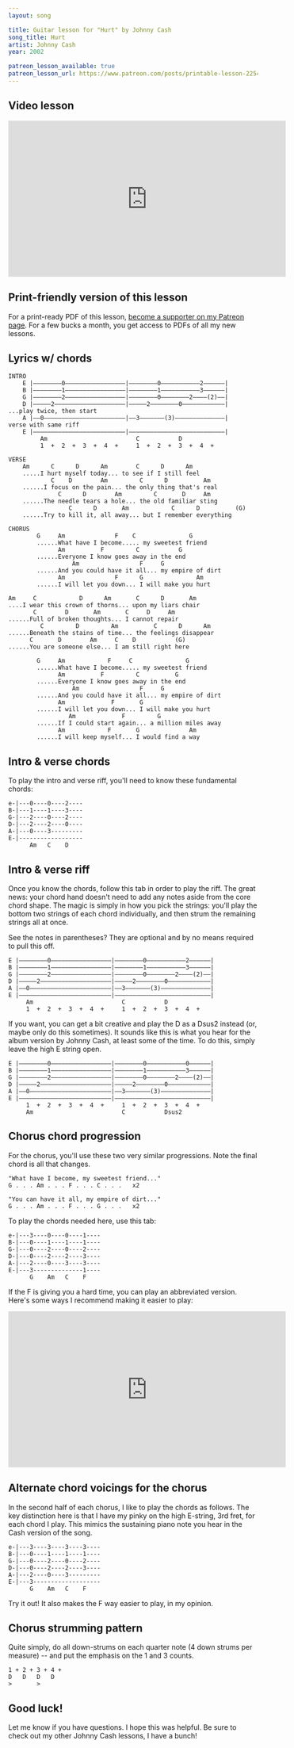 ```yaml
---
layout: song

title: Guitar lesson for "Hurt" by Johnny Cash
song_title: Hurt
artist: Johnny Cash
year: 2002

patreon_lesson_available: true
patreon_lesson_url: https://www.patreon.com/posts/printable-lesson-22543461
---
```


## Video lesson

<iframe width="560" height="315" src="https://www.youtube.com/embed/xN5XOUQJn1E?showinfo=0" frameborder="0" allowfullscreen></iframe>

## Print-friendly version of this lesson

For a print-ready PDF of this lesson, [become a supporter on my Patreon page](https://www.patreon.com/posts/printable-lesson-22543461). For a few bucks a month, you get access to PDFs of all my new lessons.

## Lyrics w/ chords

    INTRO
        E |––––––––0–––––––––––––––––|––––––––0–––––––––––2––––––|
        B |––––––––1–––––––––––––––––|––––––––1–––––––––––3––––––|
        G |––––––––2–––––––––––––––––|––––––––0––––––––2––––(2)––|
        D |–––––2––––––––––––––––––––|–––––2––––––––0––––––––––––|  ...play twice, then start
        A |––0–––––––––––––––––––––––|––3–––––––(3)––––––––––––––|     verse with same riff
        E |––––––––––––––––––––––––––|–––––––––––––––––––––––––––|
             Am                         C           D
             1  +  2  +  3  +  4  +     1  +  2  +  3  +  4  +   

    VERSE
        Am      C      D      Am        C      D      Am  
        .....I hurt myself today... to see if I still feel
                C    D        Am         C      D          Am
        ......I focus on the pain... the only thing that's real
                  C      D        Am         C       D     Am
        ......The needle tears a hole... the old familiar sting
                     C      D       Am            C      D          (G)
        ......Try to kill it, all away... but I remember everything

    CHORUS
            G     Am              F    C               G
            ......What have I become..... my sweetest friend
                  Am          F         C           G
            ......Everyone I know goes away in the end   
                      Am                 F     G
            ......And you could have it all... my empire of dirt
                  Am              F      G               Am
            ......I will let you down... I will make you hurt

    Am     C            D      Am       C      D       Am
    ....I wear this crown of thorns... upon my liars chair
           C        D       Am       C     D     Am
    ......Full of broken thoughts... I cannot repair
             C         D         Am          C      D      Am
    ......Beneath the stains of time... the feelings disappear
          C       D        Am     C    D           (G)   
    ......You are someone else... I am still right here

            G     Am            F     C               G
            ......What have I become..... my sweetest friend
                  Am          F         C          G
            ......Everyone I know goes away in the end
                      Am                 F     G
            ......And you could have it all... my empire of dirt
                  Am             F       G               
            ......I will let you down... I will make you hurt
                     Am             F         G  
            ......If I could start again... a million miles away
                  Am            F       G              Am
            ......I will keep myself... I would find a way

## Intro & verse chords

To play the intro and verse riff, you'll need to know these fundamental chords:

    e-|---0----0----2----
    B-|---1----1----3----
    G-|---2----0----2----
    D-|---2----2----0----
    A-|---0----3---------
    E-|------------------
          Am   C    D

## Intro & verse riff

Once you know the chords, follow this tab in order to play the riff. The great news: your chord hand doesn't need to add any notes aside from the core chord shape. The magic is simply in how you pick the strings: you'll play the bottom two strings of each chord individually, and then strum the remaining strings all at once.

See the notes in parentheses? They are optional and by no means required to pull this off.

    E |––––––––0–––––––––––––––––|––––––––0–––––––––––2––––––|
    B |––––––––1–––––––––––––––––|––––––––1–––––––––––3––––––|
    G |––––––––2–––––––––––––––––|––––––––0––––––––2––––(2)––|
    D |–––––2––––––––––––––––––––|–––––2––––––––0––––––––––––|
    A |––0–––––––––––––––––––––––|––3–––––––(3)––––––––––––––|
    E |––––––––––––––––––––––––––|–––––––––––––––––––––––––––|
         Am                         C           D
         1  +  2  +  3  +  4  +     1  +  2  +  3  +  4  +   

If you want, you can get a bit creative and play the D as a Dsus2 instead (or, maybe only do this sometimes). It sounds like this is what you hear for the album version by Johnny Cash, at least some of the time. To do this, simply leave the high E string open.

    E |––––––––0–––––––––––––––––|––––––––0–––––––––––0––––––|
    B |––––––––1–––––––––––––––––|––––––––1–––––––––––3––––––|
    G |––––––––2–––––––––––––––––|––––––––0––––––––2––––(2)––|
    D |–––––2––––––––––––––––––––|–––––2––––––––0––––––––––––|
    A |––0–––––––––––––––––––––––|––3–––––––(3)––––––––––––––|
    E |––––––––––––––––––––––––––|–––––––––––––––––––––––––––|
         1  +  2  +  3  +  4  +     1  +  2  +  3  +  4  +   
         Am                         C           Dsus2

## Chorus chord progression

For the chorus, you'll use these two very similar progressions. Note the final chord is all that changes.

    "What have I become, my sweetest friend..."
    G . . . Am . . . F . . . C . . .   x2

    "You can have it all, my empire of dirt..."
    G . . . Am . . . F . . . G . . .   x2

To play the chords needed here, use this tab:

    e-|---3----0----0----1----
    B-|---0----1----1----1----
    G-|---0----2----0----2----
    D-|---0----2----2----3----
    A-|---2----0----3----3----
    E-|---3--------------1----
          G    Am   C    F

If the F is giving you a hard time, you can play an abbreviated version. Here's some ways I recommend making it easier to play:

<iframe width="560" height="315" src="https://www.youtube.com/embed/2TwKQliJVkY?showinfo=0" frameborder="0" allowfullscreen></iframe>

## Alternate chord voicings for the chorus

In the second half of each chorus, I like to play the chords as follows. The key distinction here is that I have my pinky on the high E-string, 3rd fret, for each chord I play. This mimics the sustaining piano note you hear in the Cash version of the song.

    e-|---3----3----3----3----
    B-|---0----1----1----1----
    G-|---0----2----0----2----
    D-|---0----2----2----3----
    A-|---2----0----3---------
    E-|---3-------------------
          G    Am   C    F

Try it out! It also makes the F way easier to play, in my opinion.

## Chorus strumming pattern

Quite simply, do all down-strums on each quarter note (4 down strums per measure) -- and put the emphasis on the 1 and 3 counts.

    1 + 2 + 3 + 4 +
    D   D   D   D
    >       >

## Good luck!

Let me know if you have questions. I hope this was helpful. Be sure to check out my other Johnny Cash lessons, I have a bunch!
